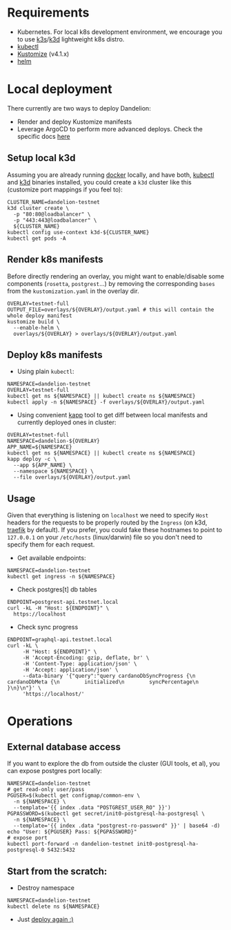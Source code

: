 # Requirements

* Kubernetes. For local k8s development environment, we encourage you to use [k3s]/[k3d] lightweight k8s distro.
* [kubectl]
* [Kustomize] (v4.1.x)
* [helm]

# Local deployment

There currently are two ways to deploy Dandelion:

* Render and deploy Kustomize manifests
* Leverage ArgoCD to perform more advanced deploys. Check the specific docs [here](/ARGO_CD.md)

## Setup local k3d 

Assuming you are already running [docker] locally, and have both, [kubectl] and [k3d] binaries installed, you could create a `k3d` cluster like this (customize port mappings if you feel to):
```
CLUSTER_NAME=dandelion-testnet
k3d cluster create \
  -p "80:80@loadbalancer" \
  -p "443:443@loadbalancer" \
  ${CLUSTER_NAME}
kubectl config use-context k3d-${CLUSTER_NAME}
kubectl get pods -A
```

## Render k8s manifests

Before directly rendering an overlay, you might want to enable/disable some components (`rosetta`, `postgrest`...) by removing the corresponding `bases` from the `kustomization.yaml` in the overlay dir.

``` 
OVERLAY=testnet-full
OUTPUT_FILE=overlays/${OVERLAY}/output.yaml # this will contain the whole deploy manifest
kustomize build \
  --enable-helm \
  overlays/${OVERLAY} > overlays/${OVERLAY}/output.yaml
```

## Deploy k8s manifests

* Using plain `kubectl`:
```
NAMESPACE=dandelion-testnet
OVERLAY=testnet-full
kubectl get ns ${NAMESPACE} || kubectl create ns ${NAMESPACE}
kubectl apply -n ${NAMESPACE} -f overlays/${OVERLAY}/output.yaml
```
* Using convenient [kapp] tool to get diff between local manifests and currently deployed ones in cluster:
```
OVERLAY=testnet-full
NAMESPACE=dandelion-${OVERLAY}
APP_NAME=${NAMESPACE}
kubectl get ns ${NAMESPACE} || kubectl create ns ${NAMESPACE}
kapp deploy -c \
  --app ${APP_NAME} \
  --namespace ${NAMESPACE} \
  --file overlays/${OVERLAY}/output.yaml
```

## Usage

Given that everything is listening on `localhost` we need to specify `Host` headers for the requests to be properly routed by the `Ingress` (on k3d, [traefik] by default).
If you prefer, you could fake these hostnames to point to `127.0.0.1` on your `/etc/hosts` (linux/darwin) file so you don't need to specify them for each request.

* Get available endpoints:
```
NAMESPACE=dandelion-testnet
kubectl get ingress -n ${NAMESPACE}
```
* Check postgres[t] db tables
```
ENDPOINT=postgrest-api.testnet.local
curl -kL -H "Host: ${ENDPOINT}" \
  https://localhost
```
* Check sync progress
```
ENDPOINT=graphql-api.testnet.local
curl -kL \
     -H "Host: ${ENDPOINT}" \
     -H 'Accept-Encoding: gzip, deflate, br' \
     -H 'Content-Type: application/json' \
     -H 'Accept: application/json' \
     --data-binary '{"query":"query cardanoDbSyncProgress {\n    cardanoDbMeta {\n        initialized\n        syncPercentage\n    }\n}\n"}' \
     'https://localhost/'
```

# Operations

## External database access

If you want to explore the db from outside the cluster (GUI tools, et al), you can expose postgres port locally:
```
NAMESPACE=dandelion-testnet
# get read-only user/pass
PGUSER=$(kubectl get configmap/common-env \
  -n ${NAMESPACE} \
  --template='{{ index .data "POSTGREST_USER_RO" }}')
PGPASSWORD=$(kubectl get secret/init0-postgresql-ha-postgresql \
  -n ${NAMESPACE} \
  --template='{{ index .data "postgrest-ro-password" }}' | base64 -d)
echo "User: ${PGUSER} Pass: ${PGPASSWORD}"
# expose port
kubectl port-forward -n dandelion-testnet init0-postgresql-ha-postgresql-0 5432:5432
```

## Start from the scratch:

* Destroy namespace
```
NAMESPACE=dandelion-testnet
kubectl delete ns ${NAMESPACE}
```
* Just [deploy again :)](#deploy-k8s-manifests)

[docker]: https://docs.docker.com/engine/install/
[kustomize]: https://kustomize.io
[kubectl]: https://kubernetes.io/es/docs/tasks/tools/install-kubectl
[k3d]: https://k3d.io
[k3s]: https://k3s.io
[kapp]: https://github.com/vmware-tanzu/carvel-kapp
[traefik]: https://traefik.io/traefik/
[helm]: https://helm.sh/docs/intro/install/
